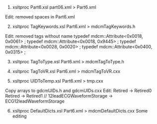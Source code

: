 1. xsltproc Part6.xsl part06.xml > Part6.xml

Edit:
removed spaces in Part6.xml

2. xsltproc TagKeywords.xsl Part6.xml > mdcmTagKeywords.h

Edit:
removed tags without name
typedef mdcm::Attribute<0x0018, 0x0061> ;
typedef mdcm::Attribute<0x0018, 0x9445> ;
typedef mdcm::Attribute<0x0028, 0x0020> ;
typedef mdcm::Attribute<0x0400, 0x0315> ;

3. xsltproc TagToType.xsl Part6.xml > mdcmTagToType.h

4. xsltproc TagToVR.xsl Part6.xml > mdcmTagToVR.cxx

5. xsltproc UIDToTemp.xsl Part6.xml > tmp.cxx

Copy arrays to gdcmUIDs.h and gdcmUIDs.cxx
Edit:
Retired -> Retired0
Retired -> Retired1
// 12leadECGWaveformStorage -> ECG12leadWaveformStorage

6. xsltproc DefaultDicts.xsl Part6.xml > mdcmDefaultDicts.cxx
Some editing

